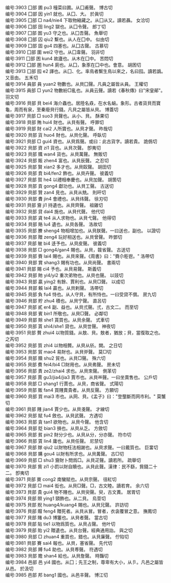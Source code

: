 <!-- { "loadSidebar": true } -->
编号:3903   囗部   圃   pu3   穜菜曰圃。从囗甫聲。   博古切  
编号:3904   囗部   因   yin1   就也。从囗、大。   於眞切  
编号:3905   囗部   □   na4/nie4   下取物縮藏之。从囗从又。讀若聶。   女洽切  
编号:3906   囗部   囹   ling2   獄也。从囗令聲。   郎丁切  
编号:3907   囗部   圄   yu3   守之也。从囗吾聲。   魚舉切  
编号:3908   囗部   囚   qiu2   繫也。从人在囗中。   似由切  
编号:3909   囗部   固   gu4   四塞也。从囗古聲。   古慕切  
编号:3910   囗部   圍   wei2   守也。从囗韋聲。   羽非切  
编号:3911   囗部   困   kun4   故廬也。从木在囗中。   苦悶切  
编号:3912   囗部   圂   hun4   廁也。从囗，象豕在囗中也。會意。   胡困切  
编号:3913   囗部   囮   e2   譯也。从囗、化。率鳥者繫生鳥以來之，名曰囮。讀若譌。又音由。   五禾切  
编号:3914   員部   員   yuan2   物數也。从貝囗聲。凡員之屬皆从員。   王權切  
编号:3915   員部   □   yun2   物數紛□亂也。从員云聲。讀若《春秋傳》曰"宋皇鄖"。   羽文切  
编号:3916   貝部   貝   bei4   海介蟲也。居陸名猋，在水名蜬。象形。古者貨貝而寶龜，周而有泉，至秦廢貝行錢。凡貝之屬皆从貝。   博蓋切  
编号:3917   貝部   □   suo3   貝聲也。从小、貝。   酥果切  
编号:3918   貝部   賄   hui4   財也。从貝有聲。   呼罪切  
编号:3919   貝部   財   cai2   人所寶也。从貝才聲。   昨哉切  
编号:3920   貝部   貨   huo4   財也。从貝化聲。   呼臥切  
编号:3921   貝部   □   gui4   資也。从貝爲聲。或曰：此古貨字。讀若貴。   詭僞切  
编号:3922   貝部   資   zi1   貨也。从貝次聲。   卽夷切  
编号:3923   貝部   贎   wan4   貨也。从貝萬聲。   無販切  
编号:3924   貝部   賑   zhen4   富也。从貝辰聲。   之忍切  
编号:3925   貝部   賢   xian2   多才也。从貝臤聲。   胡田切  
编号:3926   貝部   賁   bi4/fen2   飾也。从貝卉聲。   彼義切  
编号:3927   貝部   賀   he4   以禮相奉慶也。从貝加聲。   胡箇切  
编号:3928   貝部   貢   gong4   獻功也。从貝工聲。   古送切  
编号:3929   貝部   贊   zan4   見也。从貝从兟。   則旰切  
编号:3930   貝部   賮   jin4   會禮也。从貝纬聲。   徐刃切  
编号:3931   貝部   齎   ji1   持遺也。从貝齊聲。   祖雞切  
编号:3932   貝部   貸   dai4   施也。从貝代聲。   他代切  
编号:3933   貝部   貣   te4   从人求物也。从貝弋聲。   他得切  
编号:3934   貝部   賂   lu4   遺也。从貝各聲。   洛故切  
编号:3935   貝部   賸   sheng4   物相增加也。从貝朕聲。一曰送也，副也。   以證切  
编号:3936   貝部   贈   zeng4   玩好相送也。从貝曾聲。   昨鄧切  
编号:3937   貝部   貱   bi4   迻予也。从貝皮聲。   彼義切  
编号:3938   貝部   □   gong4/gan4   賜也。从貝，竷省聲。   古送切  
编号:3939   貝部   賚   lai4   賜也。从貝來聲。《周書》曰："賚尒秬鬯。"   洛帶切  
编号:3940   貝部   賞   shang3   賜有功也。从貝尚聲。   書兩切  
编号:3941   貝部   賜   ci4   予也。从貝易聲。   斯義切  
编号:3942   貝部   貤   yi4/yi2   重次弟物也。从貝也聲。   以豉切  
编号:3943   貝部   贏   ying2   有餘、賈利也。从貝□聲。   以成切  
编号:3944   貝部   賴   lai4   贏也。从貝剌聲。   洛帶切  
编号:3945   貝部   負   fu4   恃也。从人守貝，有所恃也。一曰受貸不償。   房九切  
编号:3946   貝部   貯   zhu4   積也。从貝宁聲。   直呂切  
编号:3947   貝部   貳   er4   副、益也。从貝弍聲。弍，古文二。   而至切  
编号:3948   貝部   賓   bin1   所敬也。从貝□聲。   必鄰切  
编号:3949   貝部   賖   she1   貰買也。从貝余聲。   式車切  
编号:3950   貝部   貰   shi4/she1   貸也。从貝丗聲。   神夜切  
编号:3951   貝部   贅   zhui4   以物質錢。从敖、貝。敖者，猶放；貝，當復取之也。   之芮切  
编号:3952   貝部   質   zhi4   以物相贅。从貝从斦。闕。   之日切  
编号:3953   貝部   貿   mao4   易財也。从貝戼聲。   莫□切  
编号:3954   貝部   贖   shu2   貿也。从貝□聲。   殊六切  
编号:3955   貝部   費   fei4/bi4   □財用也。从貝弗聲。   房未切  
编号:3956   貝部   責   ze2/zhai4   求也。从貝朿聲。   側革切  
编号:3957   貝部   賈   gu3/jia4/jia3   賈市也。从貝襾聲。一曰坐賣售也。   公戶切  
编号:3958   貝部   □   shang1   行賈也。从貝，商省聲。   式陽切  
编号:3959   貝部   販   fan4   買賤賣貴者。从貝反聲。   方願切  
编号:3960   貝部   買   mai3   市也。从网、貝。《孟子》曰："登壟斷而网市利。"   莫蟹切  
编号:3961   貝部   賤   jian4   賈少也。从貝戔聲。   才線切  
编号:3962   貝部   賦   fu4   斂也。从貝武聲。   方遇切  
编号:3963   貝部   貪   tan1   欲物也。从貝今聲。   他含切  
编号:3964   貝部   貶   bian3   損也。从貝从乏。   方斂切  
编号:3965   貝部   貧   pin2   財分少也。从貝从分，分亦聲。   符巾切  
编号:3966   貝部   賃   lin4   庸也。从貝任聲。   尼禁切  
编号:3967   貝部   賕   qiu2   以財物枉法相謝也。从貝求聲。一曰戴質也。   巨畱切  
编号:3968   貝部   購   gou4   以財有所求也。从貝冓聲。   古□切  
编号:3969   貝部   □   shu3   齎財卜問爲□。从貝疋聲。讀若所。   疏舉切  
编号:3970   貝部   貲   zi1   小罰以財自贖也。从貝此聲。漢律：民不繇，貲錢二十二。   卽夷切  
编号:3971   貝部   賨   cong2   南蠻賦也。从貝宗聲。   徂紅切  
编号:3972   貝部   □   mai4   衒也。从貝□聲。□，古文睦。讀若育。   余六切  
编号:3973   貝部   貴   gui4   物不賤也。从貝臾聲。臾，古文蕢。   居胃切  
编号:3974   貝部   賏   ying1   頸飾也。从二貝。   烏莖切  
编号:3975   貝部   貺   huang4/kuang4   賜也。从貝兄聲。   許訪切  
编号:3976   貝部   賵   feng4   贈死者。从貝从冒。冒者，衣衾覆冒之意。   撫鳳切  
编号:3977   貝部   賭   du3   博簺也。从貝者聲。   當古切  
编号:3978   貝部   貼   tie1   以物爲質也。从貝占聲。   他叶切  
编号:3979   貝部   貽   yi2   贈遺也。从貝台聲。經典通用詒。   與之切  
编号:3980   貝部   □   zhuan4   重買也，錯也。从貝廉聲。   佇陷切  
编号:3981   貝部   賽   sai4   報也。从貝，塞省聲。   先代切  
编号:3982   貝部   賻   fu4   助也。从貝尃聲。   符遇切  
编号:3983   貝部   贍   shan4   給也。从貝詹聲。   時豔切  
编号:3984   邑部   邑   yi4   國也。从囗；先王之制，尊卑有大小，从卪。凡邑之屬皆从邑。   於汲切  
编号:3985   邑部   邦   bang1   國也。从邑丰聲。   博江切  
